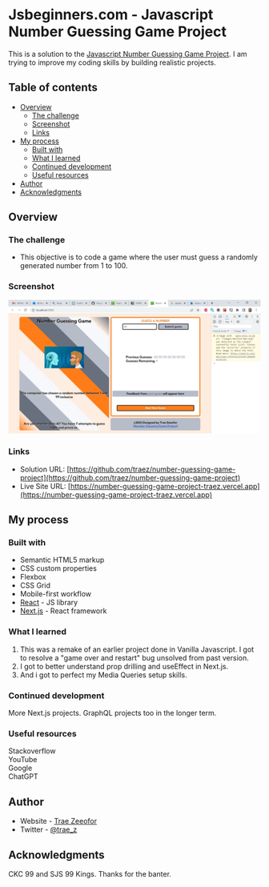 # Jsbeginners.com - Javascript Number Guessing Game Project

This is a solution to the [Javascript Number Guessing Game Project](https://jsbeginners.com/javascript-number-guessing-game/). I am trying to improve my coding skills by building realistic projects. 

## Table of contents

- [Overview](#overview)
  - [The challenge](#the-challenge)
  - [Screenshot](#screenshot)
  - [Links](#links)
- [My process](#my-process)
  - [Built with](#built-with)
  - [What I learned](#what-i-learned)
  - [Continued development](#continued-development)
  - [Useful resources](#useful-resources)
- [Author](#author)
- [Acknowledgments](#acknowledgments)

## Overview

### The challenge

- This objective is to code a game where the user must guess a randomly generated number from 1 to 100. 

### Screenshot

![](./public/images/screenshot-desktop.png)

### Links

- Solution URL: [https://github.com/traez/number-guessing-game-project](https://github.com/traez/number-guessing-game-project)
- Live Site URL: [https://number-guessing-game-project-traez.vercel.app](https://number-guessing-game-project-traez.vercel.app)

## My process

### Built with

- Semantic HTML5 markup
- CSS custom properties
- Flexbox
- CSS Grid
- Mobile-first workflow
- [React](https://reactjs.org/) - JS library
- [Next.js](https://nextjs.org/) - React framework

### What I learned

1. This was a remake of an earlier project done in Vanilla Javascript. I got to resolve a "game over and restart" bug unsolved from past version.  
2. I got to better understand prop drilling and useEffect in Next.js.  
3. And i got to perfect my Media Queries setup skills.   

### Continued development

More Next.js projects. GraphQL projects too in the longer term.

### Useful resources

Stackoverflow  
YouTube  
Google  
ChatGPT  

## Author

- Website - [Trae Zeeofor](https://github.com/traez)  
- Twitter - [@trae_z](https://twitter.com/trae_z) 

## Acknowledgments

CKC 99 and SJS 99 Kings. Thanks for the banter.
